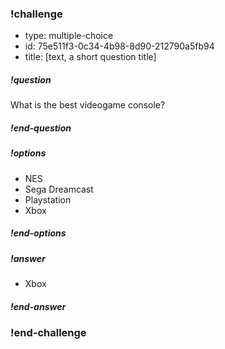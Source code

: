 <!-- >>>>>>>>>>>>>>>>>>>>>> BEGIN CHALLENGE >>>>>>>>>>>>>>>>>>>>>> -->
<!-- Replace everything in square brackets [] and remove brackets  -->

### !challenge

* type: multiple-choice
* id: 75e511f3-0c34-4b98-8d90-212790a5fb94
* title: [text, a short question title]
<!-- * points: [1] (optional, the number of points for scoring as a checkpoint) -->
<!-- * topics: [python, pandas] (optional the topics for analyzing points) -->

##### !question

What is the best videogame console?

##### !end-question

##### !options

* NES
* Sega Dreamcast
* Playstation
* Xbox

##### !end-options

##### !answer

* Xbox

##### !end-answer

<!-- other optional sections -->
<!-- !hint - !end-hint (markdown, hidden, students click to view) -->
<!-- !rubric - !end-rubric (markdown, instructors can see while scoring a checkpoint) -->
<!-- !explanation - !end-explanation (markdown, students can see after answering correctly) -->

### !end-challenge

<!-- ======================= END CHALLENGE ======================= -->
